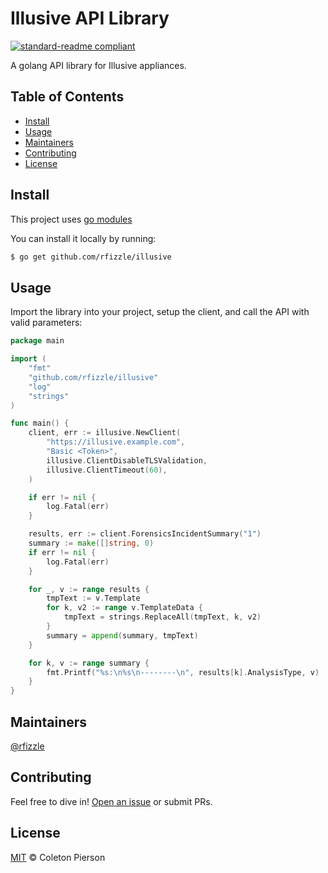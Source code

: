 # Illusive API Library

[![standard-readme compliant](https://img.shields.io/badge/readme%20style-standard-brightgreen.svg?style=flat-square)](https://github.com/rfizzle/illusive)

A golang API library for Illusive appliances.


## Table of Contents

- [Install](#install)
- [Usage](#usage)
- [Maintainers](#maintainers)
- [Contributing](#contributing)
- [License](#license)

## Install

This project uses [go modules](https://golang.org/ref/mod)

You can install it locally by running:

```sh
$ go get github.com/rfizzle/illusive
```

## Usage

Import the library into your project, setup the client, and call the API with valid parameters:

```go
package main

import (
	"fmt"
	"github.com/rfizzle/illusive"
	"log"
	"strings"
)

func main() {
	client, err := illusive.NewClient(
		"https://illusive.example.com",
		"Basic <Token>",
		illusive.ClientDisableTLSValidation,
		illusive.ClientTimeout(60),
	)

	if err != nil {
		log.Fatal(err)
	}

	results, err := client.ForensicsIncidentSummary("1")
	summary := make([]string, 0)
	if err != nil {
		log.Fatal(err)
	}

	for _, v := range results {
		tmpText := v.Template
		for k, v2 := range v.TemplateData {
			tmpText = strings.ReplaceAll(tmpText, k, v2)
		}
		summary = append(summary, tmpText)
	}

	for k, v := range summary {
		fmt.Printf("%s:\n%s\n--------\n", results[k].AnalysisType, v)
	}
}
```

## Maintainers

[@rfizzle](https://github.com/rfizzle)

## Contributing

Feel free to dive in! [Open an issue](https://github.com/rfizzle/illusive/issues/new) or submit PRs.

## License

[MIT](LICENSE) © Coleton Pierson